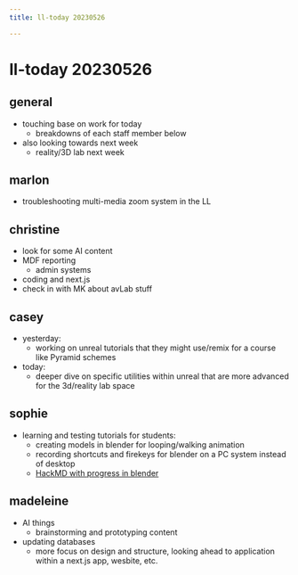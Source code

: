 ```yaml
---
title: ll-today 20230526

---
```


# ll-today 20230526


## general 
* touching base on work for today 
    * breakdowns of each staff member below 
* also looking towards next week 
    * reality/3D lab next week 

## marlon 
* troubleshooting multi-media zoom system in the LL

## christine 
* look for some AI content
* MDF reporting 
    * admin systems 
* coding and next.js 
* check in with MK about avLab stuff

## casey 
* yesterday: 
    * working on unreal tutorials that they might use/remix for a course like Pyramid schemes 
* today: 
    * deeper dive on specific utilities within unreal that are more advanced for the 3d/reality lab space

## sophie 
* learning and testing tutorials for students: 
    * creating models in blender for looping/walking animation
    * recording shortcuts and firekeys for blender on a PC system instead of desktop 
    * [HackMD with progress in blender](https://hackmd.io/m4nJan0iT_6pchRIT2US4g?both)

## madeleine
* AI things
    * brainstorming and prototyping content
* updating databases
    * more focus on design and structure, looking ahead to application within a next.js app, wesbite, etc. 